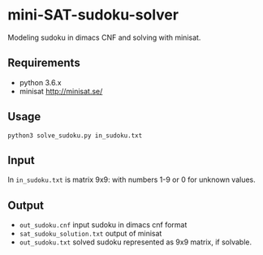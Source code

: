# mini-SAT-sudoku-solver
Modeling sudoku in dimacs CNF and solving with minisat.

## Requirements

- python 3.6.x
- minisat http://minisat.se/

## Usage

`python3 solve_sudoku.py in_sudoku.txt`

## Input

In `in_sudoku.txt` is matrix 9x9: with numbers 1-9 or 0 for unknown values.

## Output
- `out_sudoku.cnf` input sudoku in dimacs cnf format
- `sat_sudoku_solution.txt` output of minisat
- `out_sudoku.txt` solved sudoku represented as 9x9 matrix, if solvable.
